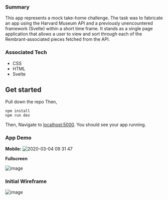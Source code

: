 ### Summary
This app represents a mock take-home challenge. The task was to fabricate an app using the Harvard Museum API and a previously unencountered framework (Svelte) within a short time frame. It stands as a single page application that allows a user to view and sort through each of the Rembrant-associated pieces fetched from the API.


### Associated Tech
- CSS
- HTML
- Svelte

## Get started

Pull down the repo
Then,
```
npm install
npm run dev
```
Then,
Navigate to [localhost:5000](http://localhost:5000). You should see your app running. 

### App Demo
**Mobile:**
![2020-03-04 09 31 47](https://user-images.githubusercontent.com/42498559/75901084-3d9b8c00-5dfb-11ea-80fb-a24fbca1c85a.gif)

**Fullscreen**

![image](https://user-images.githubusercontent.com/42498559/75902051-adf6dd00-5dfc-11ea-8e03-dae6629ffeab.png)




### Initial Wireframe

![image](https://user-images.githubusercontent.com/42498559/75834277-c9200900-5d78-11ea-84fc-6047be590424.png)

